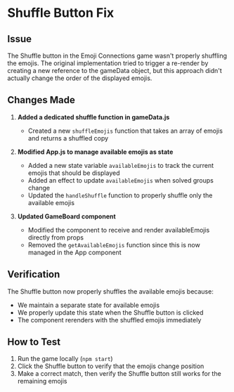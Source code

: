 # Shuffle Button Fix

## Issue
The Shuffle button in the Emoji Connections game wasn't properly shuffling the emojis. The original implementation tried to trigger a re-render by creating a new reference to the gameData object, but this approach didn't actually change the order of the displayed emojis.

## Changes Made

1. **Added a dedicated shuffle function in gameData.js**
   - Created a new `shuffleEmojis` function that takes an array of emojis and returns a shuffled copy

2. **Modified App.js to manage available emojis as state**
   - Added a new state variable `availableEmojis` to track the current emojis that should be displayed
   - Added an effect to update `availableEmojis` when solved groups change
   - Updated the `handleShuffle` function to properly shuffle only the available emojis

3. **Updated GameBoard component**
   - Modified the component to receive and render availableEmojis directly from props
   - Removed the `getAvailableEmojis` function since this is now managed in the App component

## Verification
The Shuffle button now properly shuffles the available emojis because:

- We maintain a separate state for available emojis
- We properly update this state when the Shuffle button is clicked
- The component rerenders with the shuffled emojis immediately

## How to Test
1. Run the game locally (`npm start`)
2. Click the Shuffle button to verify that the emojis change position
3. Make a correct match, then verify the Shuffle button still works for the remaining emojis
